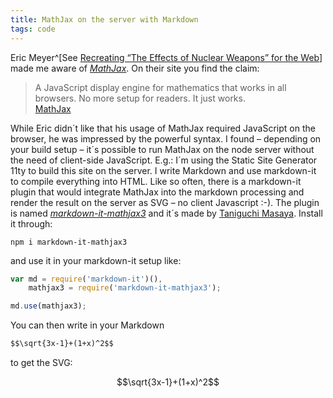 ```yaml
---
title: MathJax on the server with Markdown
tags: code
---
```

Eric Meyer^[See [Recreating “The Effects of Nuclear Weapons” for the Web](https://meyerweb.com/eric/thoughts/2022/08/09/recreating-the-effects-of-nuclear-weapons-for-the-web/)] made me aware of [<cite>MathJax</cite>](https://www.mathjax.org). On their site you find the claim:

<blockquote class="bleed-right">
A JavaScript display engine for mathematics that works in all browsers. 
No more setup for readers. It just works.
<footer><a href="https://www.mathjax.org">MathJax</a></footer>
</blockquote>

While Eric didn´t like that his usage of MathJax required JavaScript on the browser, he was impressed by the powerful syntax. I found – depending on your build setup – it´s possible to run MathJax on the node server without the need of client-side JavaScript. E.g.: I´m using the Static Site Generator 11ty to build this site on the server. I write Markdown and use markdown-it to compile everything into HTML. Like so often, there is a markdown-it plugin that would integrate MathJax into the markdown processing and render the result on the server as SVG – no client Javascript :-). The plugin is named [<cite>markdown-it-mathjax3</cite>](https://www.npmjs.com/package/markdown-it-mathjax3) and it´s made by [Taniguchi Masaya](https://taniguchi.masaya.info). Install it through:

```shell
npm i markdown-it-mathjax3
```

and use it in your markdown-it setup like: 

```javascript
var md = require('markdown-it')(),
    mathjax3 = require('markdown-it-mathjax3');

md.use(mathjax3);
``` 

You can then write in your Markdown 

```markdown
$$\sqrt{3x-1}+(1+x)^2$$
```

to get the SVG:

$$\sqrt{3x-1}+(1+x)^2$$






